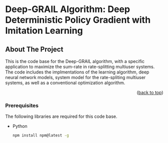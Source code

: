 # Deep-GRAIL Algorithm: Deep Deterministic Policy Gradient with Imitation Learning

<!-- ABOUT THE PROJECT -->
## About The Project

This is the code base for the Deep-GRAIL algorithm, with a specific application to maximize the sum-rate in rate-splitting multiuser systems. The code includes the implmentations of the learning algorithm, deep neural network models, system model for the rate-spliting multiuser systems, as well as a conventional optimization algorithm.

<p align="right">(<a href="#readme-top">back to top</a>)</p>

### Prerequisites

The following libraries are required for this code base.
* Python 
  ```sh
  npm install npm@latest -g
  ```
